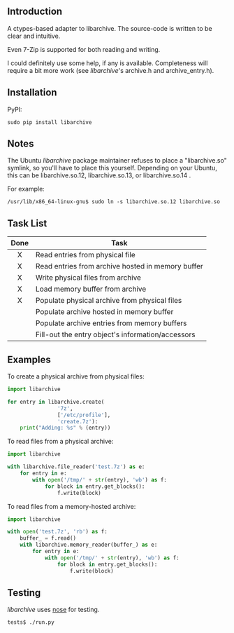Introduction
------------

A ctypes-based adapter to libarchive. The source-code is written to be clear 
and intuitive.

Even 7-Zip is supported for both reading and writing.

I could definitely use some help, if any is available. Completeness will 
require a bit more work (see *libarchive*'s archive.h and archive_entry.h).


Installation
------------

PyPI:

```
sudo pip install libarchive
```


Notes
-----

The Ubuntu *libarchive* package maintainer refuses to place a "libarchive.so" 
symlink, so you'll have to place this yourself. Depending on your Ubuntu, this 
can be libarchive.so.12, libarchive.so.13, or libarchive.so.14 .

For example:

```
/usr/lib/x86_64-linux-gnu$ sudo ln -s libarchive.so.12 libarchive.so
```


Task List
---------

| Done | Task |
|:----:| ---- |
| X | Read entries from physical file |
| X | Read entries from archive hosted in memory buffer |
| X | Write physical files from archive |
| X | Load memory buffer from archive |
| X | Populate physical archive from physical files |
|   | Populate archive hosted in memory buffer |
|   | Populate archive entries from memory buffers |
|   | Fill-out the entry object's information/accessors |


Examples
--------

To create a physical archive from physical files:

```python
import libarchive

for entry in libarchive.create(
                '7z', 
                ['/etc/profile'], 
                'create.7z'):
    print("Adding: %s" % (entry))
```

To read files from a physical archive:

```python
import libarchive

with libarchive.file_reader('test.7z') as e:
    for entry in e:
        with open('/tmp/' + str(entry), 'wb') as f:
            for block in entry.get_blocks():
                f.write(block)
```

To read files from a memory-hosted archive:

```python
import libarchive

with open('test.7z', 'rb') as f:
    buffer_ = f.read()
    with libarchive.memory_reader(buffer_) as e:
        for entry in e:
            with open('/tmp/' + str(entry), 'wb') as f:
                for block in entry.get_blocks():
                    f.write(block)
```


Testing
-------

*libarchive* uses [nose](https://nose.readthedocs.org) for testing.

```
tests$ ./run.py
```
